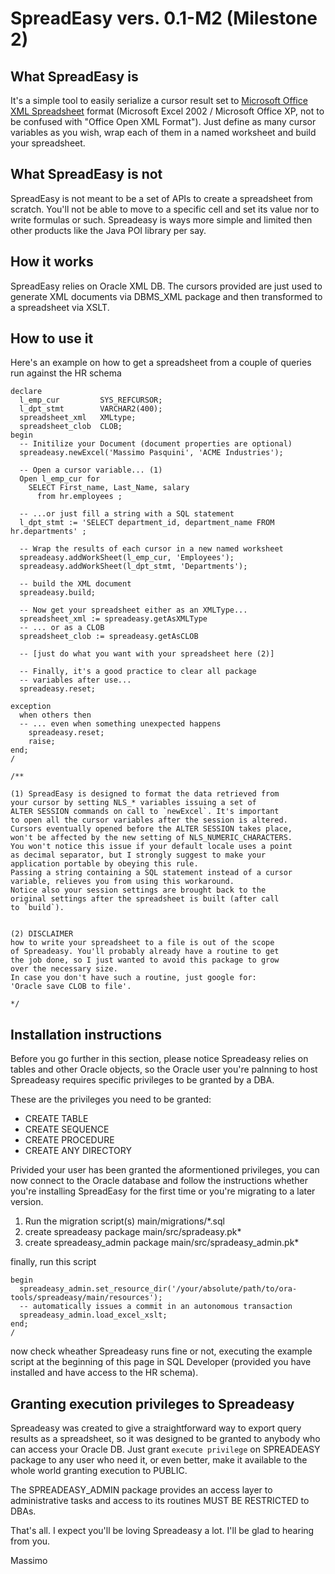 # SpreadEasy vers. 0.1-M2 (Milestone 2)


## What SpreadEasy is
It's a simple tool to easily serialize a cursor result set to [Microsoft Office XML Spreadsheet](https://en.wikipedia.org/wiki/Microsoft_Office_XML_formats) format (Microsoft Excel 2002 / Microsoft Office XP, not to be confused with "Office Open XML Format").
Just define as many cursor variables as you wish, wrap each of them in a named worksheet and build your spreadsheet.


## What SpreadEasy is not
SpreadEasy is not meant to be a set of APIs to create a spreadsheet from scratch. You'll not be able to
move to a specific cell and set its value nor to write formulas or such. Spreadeasy is ways more simple and limited then other products like the Java POI library per say.


## How it works
SpreadEasy relies on Oracle XML DB. The cursors provided are just used to generate XML documents
via DBMS_XML package and then transformed to a spreadsheet via XSLT.


## How to use it
Here's an example on how to get a spreadsheet from a couple of queries run against the HR schema

```
declare
  l_emp_cur         SYS_REFCURSOR;
  l_dpt_stmt        VARCHAR2(400);
  spreadsheet_xml   XMLtype;
  spreadsheet_clob  CLOB;
begin
  -- Initilize your Document (document properties are optional)
  spreadeasy.newExcel('Massimo Pasquini', 'ACME Industries'); 

  -- Open a cursor variable... (1)
  Open l_emp_cur for 
    SELECT First_name, Last_Name, salary 
      from hr.employees ;

  -- ...or just fill a string with a SQL statement
  l_dpt_stmt := 'SELECT department_id, department_name FROM hr.departments' ;

  -- Wrap the results of each cursor in a new named worksheet
  spreadeasy.addWorkSheet(l_emp_cur, 'Employees'); 
  spreadeasy.addWorkSheet(l_dpt_stmt, 'Departments');

  -- build the XML document
  spreadeasy.build; 

  -- Now get your spreadsheet either as an XMLType...
  spreadsheet_xml := spreadeasy.getAsXMLType  
  -- ... or as a CLOB
  spreadsheet_clob := spreadeasy.getAsCLOB  

  -- [just do what you want with your spreadsheet here (2)]
  
  -- Finally, it's a good practice to clear all package
  -- variables after use...
  spreadeasy.reset;

exception
  when others then
  -- ... even when something unexpected happens
    spreadeasy.reset;
    raise;
end;
/

/**

(1) SpreadEasy is designed to format the data retrieved from
your cursor by setting NLS_* variables issuing a set of
ALTER SESSION commands on call to `newExcel`. It's important
to open all the cursor variables after the session is altered.
Cursors eventually opened before the ALTER SESSION takes place,
won't be affected by the new setting of NLS_NUMERIC_CHARACTERS.
You won't notice this issue if your default locale uses a point
as decimal separator, but I strongly suggest to make your 
application portable by obeying this rule.
Passing a string containing a SQL statement instead of a cursor
variable, relieves you from using this workaround.
Notice also your session settings are brought back to the 
original settings after the spreadsheet is built (after call
to `build`).


(2) DISCLAIMER 
how to write your spreadsheet to a file is out of the scope
of Spreadeasy. You'll probably already have a routine to get
the job done, so I just wanted to avoid this package to grow
over the necessary size.
In case you don't have such a routine, just google for:
'Oracle save CLOB to file'.

*/
```


## Installation instructions
Before you go further in this section, please notice Spreadeasy relies on tables and other Oracle objects, so the Oracle user you're palnning to host Spreadeasy requires specific privileges to be granted by a DBA.

These are the privileges you need to be granted:
- CREATE TABLE
- CREATE SEQUENCE
- CREATE PROCEDURE
- CREATE ANY DIRECTORY

Privided your user has been granted the aformentioned privileges, you can now connect to the Oracle database and follow the instructions whether you're installing SpreadEasy for the first time or you're migrating to a later version.

1. Run the migration script(s)        main/migrations/*.sql
2. create spreadeasy package          main/src/spradeasy.pk*
3. create spreadeasy_admin package    main/src/spradeasy_admin.pk*

finally, run this script

```
begin
  spreadeasy_admin.set_resource_dir('/your/absolute/path/to/ora-tools/spreadeasy/main/resources');
  -- automatically issues a commit in an autonomous transaction
  spreadeasy_admin.load_excel_xslt; 
end;
/
```

now check wheather Spreadeasy runs fine or not, executing the example script at the beginning of this page in SQL Developer (provided you have installed and have access to the HR schema).


## Granting execution privileges to Spreadeasy
Spreadeasy was created to give a straightforward way to export query results as a spreadsheet, so it was designed to be granted to anybody who can access your Oracle DB. Just grant `execute privilege` on SPREADEASY package to any user who need it, or even better, make it available to the whole world granting execution to PUBLIC. 

The SPREADEASY_ADMIN package provides an access layer to administrative tasks and access to its routines MUST BE RESTRICTED to DBAs.


That's all. I expect you'll be loving Spreadeasy a lot. I'll be glad to hearing from you.



Massimo

